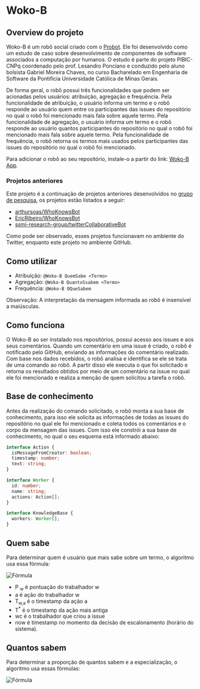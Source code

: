 # Woko-B

## Overview do projeto

Woko-B é um robô social criado com o [Probot](https://probot.github.io).
Ele foi desenvolvido como um estudo de caso sobre desenvolvimento de componentes de software associados a computação por humanos.
O estudo é parte do projeto PIBIC-CNPq coordenado pelo prof. Lesandro Ponciano e conduzido pelo aluno bolsista Gabriel Moreira Chaves, no curso Bacharelado em Engenharia de Software da Pontifícia Universidade Católica de Minas Gerais.

De forma geral, o robô possui três funcionalidades que podem ser acionadas pelos usuários: atribuição, agregação e frequência.
Pela funcionalidade de atribuição, o usuário informa um termo e o robô responde ao usuário quem entre os participantes das issues do repositório no qual o robô foi mencionado mais fala sobre aquele termo.
Pela funcionalidade de agregação, o usuário informa um termo e o robô responde ao usuário quantos participantes do repositório no qual o robô foi mencionado mais fala sobre aquele termo.
Pela funcionalidade de frequência, o robô retorna os termos mais usados pelos participantes das issues do repositório no qual o robô foi mencionado.

Para adicionar o robô ao seu repositório, instale-o a partir do link: [Woko-B App](https://github.com/apps/Woko-B).

### Projetos anteriores

Este projeto é a continuação de projetos anteriores desenvolvidos no [grupo de pesquisa](https://github.com/ssmi-research-group), os projetos estão listados a seguir:

- [arthursoas/WhoKnowsBot](https://github.com/arthursoas/WhoKnowsBot)
- [EricRibeiro/WhoKnowsBot](https://github.com/EricRibeiro/WhoKnowsBot)
- [ssmi-research-group/twitterCollaborativeBot](https://github.com/arthursoas/WhoKnowsBot)

Como pode ser observado, esses projetos funcionavam no ambiente do Twitter, enquanto este projeto no ambiente GitHub.

## Como utilizar

- Atribuição: `@Woko-B QuemSabe <Termo>`
- Agregação: `@Woko-B QuantoSsabem <Termo>`
- Frequência: `@Woko-B OQueSabem`

Observação: A interpretação da mensagem informada ao robô é insensível a maiúsculas.

## Como funciona

O Woko-B ao ser instalado nos repositórios, possui acesso aos issues e aos seus comentários.
Quando um comentário em uma issue é criado, o robô é notificado pelo GitHub, enviando as informações do comentário realizado.
Com base nos dados recebidos, o robô analisa e identifica se ele se trata de uma comando ao robô.
A partir disso ele executa o que foi solicitado e retorna os resultados obtidos por meio de um comentário na issue no qual ele foi mencionado e realiza a menção de quem solicitou a tarefa o robô.

## Base de conhecimento

Antes da realização do comando solicitado, o robô monta a sua base de conhecimento, para isso ele solicita as informações de todas as issues do repositório no qual ele foi mencionado e coleta todos os comentários e o corpo da mensagem das issues. Com isso ele constrói a sua base de conhecimento, no qual o seu esquema está informado abaixo:

```typescript
interface Action {
  isMessageFromCreator: boolean;
  timestamp: number;
  text: string;
}

interface Worker {
  id: number;
  name: string;
  actions: Action[];
}

interface KnowledgeBase {
  workers: Worker[];
}
```

## Quem sabe

Para determinar quem é usuário que mais sabe sobre um termo, o algoritmo usa essa fórmula:

<img alt="Fórmula" src="https://latex.codecogs.com/svg.latex?P_{w}%20=%20\sum_{a%20\in%20actions}%20\left(%201%20-%20\frac{now%20-%20T_{w,%20a}}{now%20-%20min(T^*)}%20+%20\begin{cases}0.5%20&%20w%20\in%20wc%20\\%200%20&%20w%20\in%20wc\end{cases}%20\right)">

- P <sub>w</sub> é pontuação do trabalhador w
- a é ação do trabalhador w
- T<sub>w,a</sub> é o timestamp da ação a
- T<sup>*</sup> é o timestamp da ação mais antiga
- wc é o trabalhador que criou a issue
- now é timestamp no momento da decisão de escalonamento (horário do sistema).

## Quantos sabem

Para determinar a proporção de quantos sabem e a especialização, o algoritmo usa essas fórmulas:

<img alt="Fórmula" src="https://latex.codecogs.com/svg.latex?awt%28w%2C%20t%29%20%3D%20%5C%7Ba%20%5Cmid%20a%20%5Cin%20w.a%20%5Cmid%20ts%20%5Cin%20a.m%20%5Cmid%20t%20%5Cin%20ts%5C%7D%20%5C%5C%20pok%20%3D%20%5Cfrac%7B%5Csum_%7Bw%20%5Cin%20ws%7D%20%5Cleft%28%5Cbegin%7Bcases%7D%7Cawt%28w%2Ct%29%7C%20%3E%200%20%26%201%5C%5C%7Cawt%28w%2Ct%29%7C%20%3D%200%20%26%200%20%5Cend%7Bcases%7D%5Cright%29%7D%7B%7Cws%7C%7D%20%5C%5C%20los%20%3D%20%5Cfrac%7B%5Csum_%7Bw%20%5Cin%20ws%7D%20%5Cleft%28%5Cbegin%7Bcases%7D%7Cawt%28w%2Ct%29%7C%20%3E%200%20%26%20%5Cfrac%7B%7Cawt%28w%2Ct%29%7C%7D%7B%7C%5C%7Ba%20%5Cmid%20a%20%5Cin%20w.a%5C%7D%7C%7D%20%5C%5C%20%7Cawt%28w%2Ct%29%7C%20%3D%200%20%26%200%20%5Cend%7Bcases%7D%5Cright%29%7D%7B%7Cws%7C%7D">
